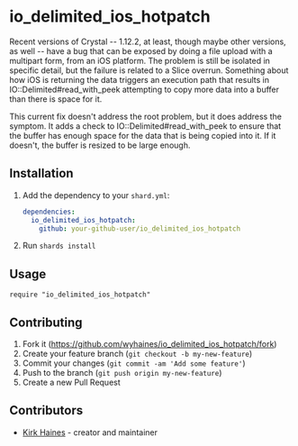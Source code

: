 # io_delimited_ios_hotpatch

Recent versions of Crystal -- 1.12.2, at least, though maybe other versions, as well -- have a bug that can be exposed by doing a file upload with a multipart form, from an iOS platform. The problem is still be isolated in specific detail, but the failure is related to a Slice overrun. Something about how iOS is returning the data triggers an execution path that results in IO::Delimited#read_with_peek attempting to copy more data into a buffer than there is space for it.

This current fix doesn't address the root problem, but it does address the symptom. It adds a check to IO::Delimited#read_with_peek to ensure that the buffer has enough space for the data that is being copied into it. If it doesn't, the buffer is resized to be large enough.

## Installation

1. Add the dependency to your `shard.yml`:

   ```yaml
   dependencies:
     io_delimited_ios_hotpatch:
       github: your-github-user/io_delimited_ios_hotpatch
   ```

2. Run `shards install`

## Usage

```crystal
require "io_delimited_ios_hotpatch"
```

## Contributing

1. Fork it (<https://github.com/wyhaines/io_delimited_ios_hotpatch/fork>)
2. Create your feature branch (`git checkout -b my-new-feature`)
3. Commit your changes (`git commit -am 'Add some feature'`)
4. Push to the branch (`git push origin my-new-feature`)
5. Create a new Pull Request

## Contributors

- [Kirk Haines](https://github.com/wyhaines) - creator and maintainer
